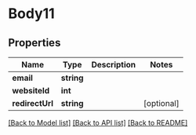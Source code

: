 # Body11

## Properties
Name | Type | Description | Notes
------------ | ------------- | ------------- | -------------
**email** | **string** |  | 
**websiteId** | **int** |  | 
**redirectUrl** | **string** |  | [optional] 

[[Back to Model list]](../README.md#documentation-for-models) [[Back to API list]](../README.md#documentation-for-api-endpoints) [[Back to README]](../README.md)


